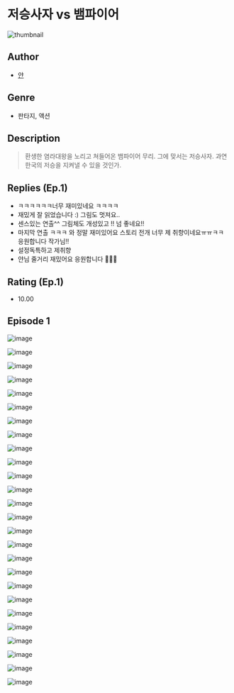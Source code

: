 # 저승사자 vs 뱀파이어
![thumbnail](https://image-comic.pstatic.net/user_contents_data/challenge_comic/2023/05/23/358042/upload_7018408352734602033_480x623.jpeg)

## Author
- [얀](https://comic.naver.com/artistTitle?id=358042)

## Genre
- 판타지, 액션

## Description
> 환생한 염라대왕을 노리고 쳐들어온 뱀파이어 무리. 그에 맞서는 저승사자. 과연 한국의 저승을 지켜낼 수 있을 것인가.

## Replies (Ep.1)
- ㅋㅋㅋㅋㅋㅋ너무 재미있네요 ㅋㅋㅋㅋ
- 재밌게 잘 읽었습니다 :) 그림도 멋져요..
- 센스있는 연출^^ 그림체도 개성있고 !! 넘 좋네요!!
- 마지막 연출 ㅋㅋㅋ 와 정말 재미있어요 스토리 전개 너무 제 취향이네요ㅠㅠㅋㅋ 응원합니다 작가님!!
- 설정독특하고 제취향
- 얀님 줄거리 재밌어요 응원합니다 👍🏼😊

## Rating (Ep.1)
- 10.00

## Episode 1
![image](https://image-comic.pstatic.net/user_contents_data/challenge_comic/2023/05/23/358042/upload_7003437608650040121.jpeg)

![image](https://image-comic.pstatic.net/user_contents_data/challenge_comic/2023/05/23/358042/upload_3702628729872398689.jpeg)

![image](https://image-comic.pstatic.net/user_contents_data/challenge_comic/2023/05/23/358042/upload_4134698290123269729.jpeg)

![image](https://image-comic.pstatic.net/user_contents_data/challenge_comic/2023/05/23/358042/upload_3558800522216682851.jpeg)

![image](https://image-comic.pstatic.net/user_contents_data/challenge_comic/2023/05/23/358042/upload_3702298876384011572.jpeg)

![image](https://image-comic.pstatic.net/user_contents_data/challenge_comic/2023/05/23/358042/upload_7233403532977976115.jpeg)

![image](https://image-comic.pstatic.net/user_contents_data/challenge_comic/2023/05/23/358042/upload_7378130276396839474.jpeg)

![image](https://image-comic.pstatic.net/user_contents_data/challenge_comic/2023/05/23/358042/upload_4134920610465001570.jpeg)

![image](https://image-comic.pstatic.net/user_contents_data/challenge_comic/2023/05/23/358042/upload_7090411168891024694.jpeg)

![image](https://image-comic.pstatic.net/user_contents_data/challenge_comic/2023/05/23/358042/upload_4049356430974673977.jpeg)

![image](https://image-comic.pstatic.net/user_contents_data/challenge_comic/2023/05/23/358042/upload_7017281358480683620.jpeg)

![image](https://image-comic.pstatic.net/user_contents_data/challenge_comic/2023/05/23/358042/upload_3545849563715219769.jpeg)

![image](https://image-comic.pstatic.net/user_contents_data/challenge_comic/2023/05/23/358042/upload_7003205380490146405.jpeg)

![image](https://image-comic.pstatic.net/user_contents_data/challenge_comic/2023/05/23/358042/upload_7233171767167169336.jpeg)

![image](https://image-comic.pstatic.net/user_contents_data/challenge_comic/2023/05/23/358042/upload_3487019103149371445.jpeg)

![image](https://image-comic.pstatic.net/user_contents_data/challenge_comic/2023/05/23/358042/upload_3546638819773342819.jpeg)

![image](https://image-comic.pstatic.net/user_contents_data/challenge_comic/2023/05/23/358042/upload_3762532506322481507.jpeg)

![image](https://image-comic.pstatic.net/user_contents_data/challenge_comic/2023/05/23/358042/upload_4135823301746647909.jpeg)

![image](https://image-comic.pstatic.net/user_contents_data/challenge_comic/2023/05/23/358042/upload_3762022152555553848.jpeg)

![image](https://image-comic.pstatic.net/user_contents_data/challenge_comic/2023/05/23/358042/upload_7234524157809484085.jpeg)

![image](https://image-comic.pstatic.net/user_contents_data/challenge_comic/2023/05/23/358042/upload_3905246732689159011.jpeg)

![image](https://image-comic.pstatic.net/user_contents_data/challenge_comic/2023/05/23/358042/upload_3545239120016388450.jpeg)

![image](https://image-comic.pstatic.net/user_contents_data/challenge_comic/2023/05/23/358042/upload_3835149773958361648.jpeg)

![image](https://image-comic.pstatic.net/user_contents_data/challenge_comic/2023/05/23/358042/upload_3487254166608623154.jpeg)

![image](https://image-comic.pstatic.net/user_contents_data/challenge_comic/2023/05/23/358042/upload_3544674173672044595.jpeg)

![image](https://image-comic.pstatic.net/user_contents_data/challenge_comic/2023/05/23/358042/upload_3834360122746221158.jpeg)
